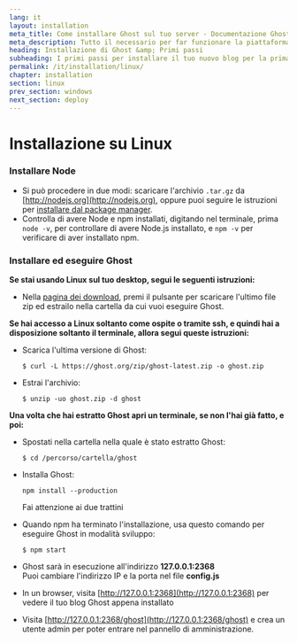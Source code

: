 ```yaml
---
lang: it
layout: installation
meta_title: Come installare Ghost sul tuo server - Documentazione Ghost
meta_description: Tutto il necessario per far funzionare la piattaforma di blogging Ghost in locale e in remoto.
heading: Installazione di Ghost &amp; Primi passi
subheading: I primi passi per installare il tuo nuovo blog per la prima volta.
permalink: /it/installation/linux/
chapter: installation
section: linux
prev_section: windows
next_section: deploy
---
```



# Installazione su Linux <a id="install-linux"></a>

### Installare Node

*   Si può procedere in due modi: scaricare l'archivio `.tar.gz` da [http://nodejs.org](http://nodejs.org), oppure puoi seguire le istruzioni per [installare dal package manager](https://github.com/joyent/node/wiki/Installing-Node.js-via-package-manager).
*   Controlla di avere Node e npm installati, digitando nel terminale, prima `node -v`, per controllare di avere Node.js installato, e `npm -v` per verificare di aver installato npm.

### Installare ed eseguire Ghost

**Se stai usando Linux sul tuo desktop, segui le seguenti istruzioni:**

*  Nella [pagina dei download](https://ghost.org/download/), premi il pulsante per scaricare l'ultimo file zip ed estrailo nella cartella da cui vuoi eseguire Ghost.


**Se hai accesso a Linux soltanto come ospite o tramite ssh, e quindi hai a disposizione soltanto il terminale, allora segui queste istruzioni:**

*   Scarica l'ultima versione di Ghost:

    ```
    $ curl -L https://ghost.org/zip/ghost-latest.zip -o ghost.zip
    ```

*   Estrai l'archivio:

    ```
    $ unzip -uo ghost.zip -d ghost
    ```


**Una volta che hai estratto Ghost apri un terminale, se non l'hai già fatto, e poi:**

*   Spostati nella cartella nella quale è stato estratto Ghost:

    ```
    $ cd /percorso/cartella/ghost
    ```

*   Installa Ghost:

    ```
    npm install --production
    ```
    <span class="note">Fai attenzione ai due trattini</span>

*   Quando npm ha terminato l'installazione, usa questo comando per eseguire Ghost in modalità sviluppo:

    ```
    $ npm start
    ```

*   Ghost sarà in esecuzione all'indirizzo **127.0.0.1:2368**<br />
    <span class="note">Puoi cambiare l'indirizzo IP e la porta nel file **config.js**</span>

*   In un browser, visita [http://127.0.0.1:2368](http://127.0.0.1:2368) per vedere il tuo blog Ghost appena installato
*   Visita [http://127.0.0.1:2368/ghost](http://127.0.0.1:2368/ghost) e crea un utente admin per poter entrare nel pannello di amministrazione.
